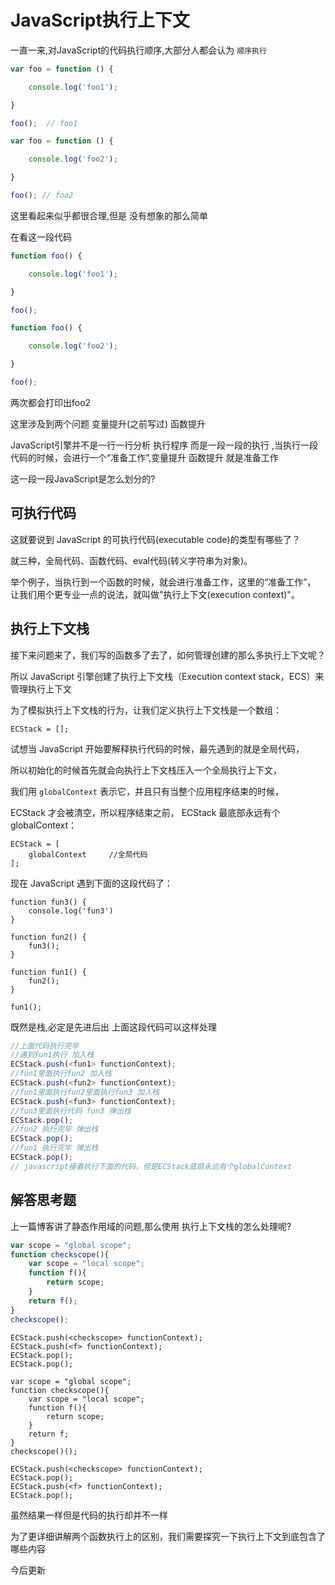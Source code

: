# JavaScript执行上下文

一直一来,对JavaScript的代码执行顺序,大部分人都会认为 `顺序执行`

```JavaScript
var foo = function () {

    console.log('foo1');

}

foo();  // foo1

var foo = function () {

    console.log('foo2');

}

foo(); // foo2
```

这里看起来似乎都很合理,但是 没有想象的那么简单

在看这一段代码

```JavaScript
function foo() {

    console.log('foo1');

}

foo();  

function foo() {

    console.log('foo2');

}

foo(); 
```

两次都会打印出foo2 

这里涉及到两个问题   变量提升(之前写过) 函数提升

JavaScript引擎并不是一行一行分析 执行程序 而是一段一段的执行 ,当执行一段代码的时候，会进行一个“准备工作”,变量提升 函数提升 就是准备工作

这一段一段JavaScript是怎么划分的?

## 可执行代码

这就要说到 JavaScript 的可执行代码(executable code)的类型有哪些了？

就三种，全局代码、函数代码、eval代码(转义字符串为对象)。

举个例子，当执行到一个函数的时候，就会进行准备工作，这里的“准备工作”，
让我们用个更专业一点的说法，就叫做"执行上下文(execution context)"。

## 执行上下文栈

接下来问题来了，我们写的函数多了去了，如何管理创建的那么多执行上下文呢？

所以 JavaScript 引擎创建了执行上下文栈（Execution context stack，ECS）来管理执行上下文

为了模拟执行上下文栈的行为，让我们定义执行上下文栈是一个数组：

```
ECStack = [];
```

试想当 JavaScript 开始要解释执行代码的时候，最先遇到的就是全局代码，

所以初始化的时候首先就会向执行上下文栈压入一个全局执行上下文，

我们用 `globalContext` 表示它，并且只有当整个应用程序结束的时候，

ECStack 才会被清空，所以程序结束之前， ECStack 最底部永远有个 globalContext：

```
ECStack = [
    globalContext     //全局代码
];
```

现在 JavaScript 遇到下面的这段代码了：

```
function fun3() {
    console.log('fun3')
}

function fun2() {
    fun3();
}

function fun1() {
    fun2();
}

fun1();
```

既然是栈,必定是先进后出 上面这段代码可以这样处理

```JavaScript
//上面代码执行完毕
//遇到fun1执行 加入栈
ECStack.push(<fun1> functionContext);
//fun1里面执行fun2 加入栈
ECStack.push(<fun2> functionContext);
//fun1里面执行fun2里面执行fun3 加入栈 
ECStack.push(<fun3> functionContext);
//fun3里面执行代码 fun3 弹出栈
ECStack.pop();
//fun2 执行完毕 弹出栈
ECStack.pop();
//fun1 执行完毕 弹出栈
ECStack.pop();
// javascript接着执行下面的代码，但是ECStack底层永远有个globalContext
```

## 解答思考题

上一篇博客讲了静态作用域的问题,那么使用 执行上下文栈的怎么处理呢?

```JavaScript
var scope = "global scope";
function checkscope(){
    var scope = "local scope";
    function f(){
        return scope;
    }
    return f();
}
checkscope();
```

```
ECStack.push(<checkscope> functionContext);
ECStack.push(<f> functionContext);
ECStack.pop();
ECStack.pop();
```

```
var scope = "global scope";
function checkscope(){
    var scope = "local scope";
    function f(){
        return scope;
    }
    return f;
}
checkscope()();
```

```
ECStack.push(<checkscope> functionContext);
ECStack.pop();
ECStack.push(<f> functionContext);
ECStack.pop();
```

虽然结果一样但是代码的执行却并不一样

为了更详细讲解两个函数执行上的区别，我们需要探究一下执行上下文到底包含了哪些内容

今后更新

